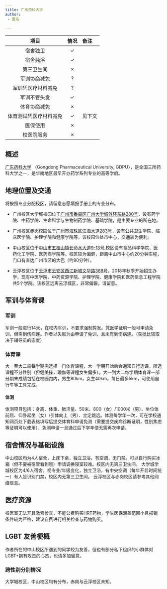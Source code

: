```yaml
---
title: 广东药科大学
author: 
 - 匿名

---
```



|        项目        | 情况 |     备注     |
| :----------------: | :--: | :---
|      宿舍独卫      |  ✓   |
|      宿舍独浴      |  ✓   |
|     第三卫生间     |  ✗   |
|    军训协商减免    |  ?   |
| 军训凭医疗材料减免 |  ?   |
|    军训不管头发    |  ✓   |
|    体育协商减免    |  ✗  |
| 体育测试凭医疗材料减免 |  ✓  |见下文
|      医保使用      |   ✗  |
|     校医院服务     |  ✗   |



## 概述


[广东药科大学](https://www.gdpu.edu.cn/)  （Gongdong Pharmaceutical University, GDPU），是全国三所药科大学之一，是华南地区最早开办药学系列专业的高等学府。

## 地理位置及交通

将按照专业分配校区，请留意志愿填报手册上的专业分布。

- 广州校区大学城校园位于[广州市番禺区广州大学城外环东路280号](https://amap.com/place/B00140VATW)，设有药学院、中药学院、生命科学与生物制药学院、基础学院，是主要专业的所在地。

- 广州校区赤岗校园位于[广州市海珠区江海大道283号](https://amap.com/place/B00140TVAK)，设有公共卫生学院、临床医学院、护理学院和健康学院等。该校园位处市中心，交通较为便利。

- 中山校区位于[中山市五桂山镇长命水大道9-13号](https://amap.com/place/B0FFGMDHJ5),校区设有食品科学学院、医药化工学院、医药商学院等。校区较为偏僻，距离中山市中心约20分钟车程，门口有直达广州市区的大巴（约90分钟）。

- 云浮校区位于[云浮市云安区西江新城文华路368号](https://amap.com/place/B0FFIHLWLD)，2018年秋季开始招生办学，现有中医学院、中药资源学院、护理学院、健康学院和医药信息工程学院共5个学院。该校区远离云浮城区，非常偏僻，请留意。

## 军训与体育课

### 军训

军训一般进行14天，在校内军训，不要求强制剪发。凭医学证明一般可申请免训，但需到伤病连。作者以失眠为由申请了免训，且未有到伤病连。（获批比较取决于辅导员的态度）

### 体育课

大一至大二需每学期需选择一门体育课程，大一学期开始后会通知自行选课，所选课程不分性别（但健美操，瑜伽等课程女生偏多）。大一到大二每学期体育课一部分期末成绩包括在校园跑内，男生80km，女生40km，每日最多5km，可使用自行车等工具完成。



#### 体测

体测项目包括：身高、体重、肺活量、50米、800（女）/1000米（男）、坐位体前屈、仰卧起坐（女）/引体向上（男）、立定跳远。体测每学年一次，可在学校通知网页处下载表格填写后提交体育科申请免测（需要提交疾病诊断证明，性别焦虑等证明可以使用），免测申请一旦通过后下学年便无需再次申请。


## 宿舍情况与基础设施

中山校区均为4人宿舍，上床下桌，独立卫浴，有空调，无门禁。可以自行购买冰箱（但不要被宿管看到哦）申请调换寝室较难。校区内无第三卫生间。
大学城学城校区为4/6人宿舍，视专业/年级变化，独立卫浴，有中央空调（每年开启时间统一）有人脸识别门禁，校区内无第三卫生间。
云浮校区与赤岗校区请参考其他网络信息。


## 医疗资源

校医室无法开具激素检查，不能公费购买HRT药物，学生医保涵盖范围小且报销条件较为严格，建议自费进行相关检查与药物购买。


## LGBT 友善梗概

作者所在的中山校区所遇到的同学较为友善，但也有部分私下组织的小群体对LGBT+抱有攻击的心态，也请多加留意。



### 跨性别分别情况

大学城校区，中山校区均有分布，赤岗与云浮校区未知。









